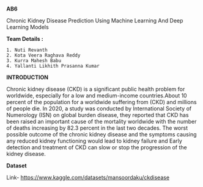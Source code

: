 **AB6**

Chronic Kidney Disease Prediction Using Machine Learning And Deep Learning Models

**Team Details :**

    1. Nuti Revanth
    2. Kota Veera Raghava Reddy
    3. Kurra Mahesh Babu
    4. Yallanti Likhith Prasanna Kumar
    
**INTRODUCTION**

Chronic kidney disease (CKD) is a significant public health problem for worldwide, especially for a low and medium-income countries.About 10 percent of the population for a worldwide suffering from (CKD) and millions of people die. In 2020, a study was conducted by International Society of Numerology (ISN) on global burden disease, they reported that CKD has been raised an important cause of the mortality worldwide with the number of deaths increasing by 82.3 percent in the last two decades. The worst possible outcome of the chronic kidney disease and the symptoms causing any reduced kidney functioning would lead to kidney failure and Early detection and treatment of CKD can slow or stop the progression of the kidney disease.

**Dataset**

Link- https://www.kaggle.com/datasets/mansoordaku/ckdisease
